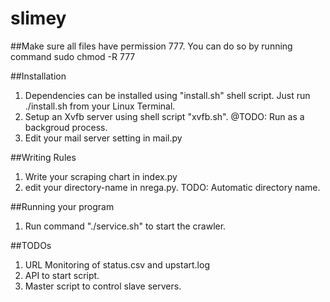 # slimey

##Make sure all files have permission 777. You can do so by running command
sudo chmod -R 777 <directory-name>

##Installation
1. Dependencies can be installed using "install.sh" shell script. Just run ./install.sh from your Linux Terminal.
2. Setup an Xvfb server using shell script "xvfb.sh". @TODO: Run as a backgroud process.
3. Edit your mail server setting in mail.py

##Writing Rules
1. Write your scraping chart in index.py
2. edit your directory-name in nrega.py. TODO: Automatic directory name.

##Running your program
1. Run command "./service.sh" to start the crawler. 

##TODOs
1. URL Monitoring of status.csv and upstart.log
2. API to start script.
3. Master script to control slave servers.
